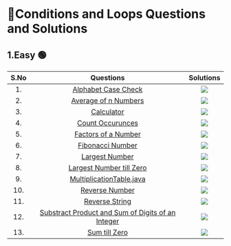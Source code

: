 # 📝Conditions and Loops Questions and  Solutions
## 1.Easy 🟢
| S.No | Questions | Solutions |
| :---: | :---: | :---: |
| 1. | [Alphabet Case Check](https://www.geeksforgeeks.org/check-whether-the-given-character-is-in-upper-case-lower-case-or-non-alphabetic-character/) |   <a href="https://github.com/Aritra101/DSA/blob/master/Solutions/Conditions%20and%20Loops/Easy/AlphabetCaseCheck.java"><img src="https://img.shields.io/badge/Solution-green"></a>    |
| 2. | [Average of n Numbers](https://www.javatpoint.com/program-to-print-the-average-of-n-numbers) |   <a href="https://github.com/Aritra101/DSA/blob/master/Solutions/Conditions%20and%20Loops/Easy/Average_of_n_Numbers.java"><img src="https://img.shields.io/badge/Solution-green"></a>    |
| 3. | [Calculator](https://www.geeksforgeeks.org/basic-calculator-program-using-java/) |   <a href="https://github.com/Aritra101/DSA/blob/master/Solutions/Conditions%20and%20Loops/Easy/Calculator.java"><img src="https://img.shields.io/badge/Solution-green"></a>    |
| 4. | [Count Occurunces](https://prepinsta.com/java-program/occurrence-of-a-x-digit-in-a-given-number/) |   <a href="https://github.com/Aritra101/DSA/blob/master/Solutions/Conditions%20and%20Loops/Easy/CountOccurrences.java"><img src="https://img.shields.io/badge/Solution-green"></a>    |
| 5. | [Factors of a Number](https://www.programiz.com/java-programming/examples/factors-number) |   <a href="https://github.com/Aritra101/DSA/blob/master/Solutions/Conditions%20and%20Loops/Easy/FactorsofaNumber.java"><img src="https://img.shields.io/badge/Solution-green"></a>    |
| 6. | [Fibonacci Number](https://www.javatpoint.com/fibonacci-series-in-java) |   <a href="https://github.com/Aritra101/DSA/blob/master/Solutions/Conditions%20and%20Loops/Easy/FibonacciNumber.java"><img src="https://img.shields.io/badge/Solution-green"></a>    |
| 7. | [Largest Number](https://www.javatpoint.com/java-program-to-find-largest-of-three-numbers) |   <a href="https://github.com/Aritra101/DSA/blob/master/Solutions/Conditions%20and%20Loops/Easy/LargestNumber.java"><img src="https://img.shields.io/badge/Solution-green"></a>    |
| 8. | [Largest Number till Zero](https://www.codeproject.com/Questions/5346266/Take-integer-inputs-till-the-user-enters-0-and-pri) |   <a href="https://github.com/Aritra101/DSA/blob/master/Solutions/Conditions%20and%20Loops/Easy/Largest_Number_Till_Zero.java"><img src="https://img.shields.io/badge/Solution-green"></a>    |
| 9. | [MultiplicationTable.java](https://www.programiz.com/java-programming/examples/multiplication-table) |   <a href="https://github.com/Aritra101/DSA/blob/master/Solutions/Conditions%20and%20Loops/Easy/MultiplicationTable.java"><img src="https://img.shields.io/badge/Solution-green"></a>    |
| 10. | [Reverse Number](https://www.geeksforgeeks.org/java-program-to-reverse-a-number/) |   <a href="https://github.com/Aritra101/DSA/blob/master/Solutions/Conditions%20and%20Loops/Easy/ReverseNumber.java"><img src="https://img.shields.io/badge/Solution-green"></a>    |
|11. | [Reverse String](https://www.geeksforgeeks.org/reverse-a-string-in-java/) |   <a href="https://github.com/Aritra101/DSA/blob/master/Solutions/Conditions%20and%20Loops/Easy/ReverseaString.java"><img src="https://img.shields.io/badge/Solution-green"></a>    |
|12. | [Substract Product and Sum of Digits of an Integer](https://leetcode.com/problems/subtract-the-product-and-sum-of-digits-of-an-integer/) |   <a href="https://github.com/Aritra101/DSA/blob/master/Solutions/Conditions%20and%20Loops/Easy/SubstractProductandSumofDigitsofanInteger.java"><img src="https://img.shields.io/badge/Solution-green"></a>    |
|13. | [Sum till Zero](https://www.plus2net.com/c-tutorial/sample-sum.php) |   <a href="https://github.com/Aritra101/DSA/blob/master/Solutions/Conditions%20and%20Loops/Easy/Sum_till_Zero.java"><img src="https://img.shields.io/badge/Solution-green"></a>    |
